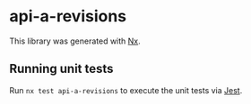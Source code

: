 # api-a-revisions

This library was generated with [Nx](https://nx.dev).

## Running unit tests

Run `nx test api-a-revisions` to execute the unit tests via [Jest](https://jestjs.io).
